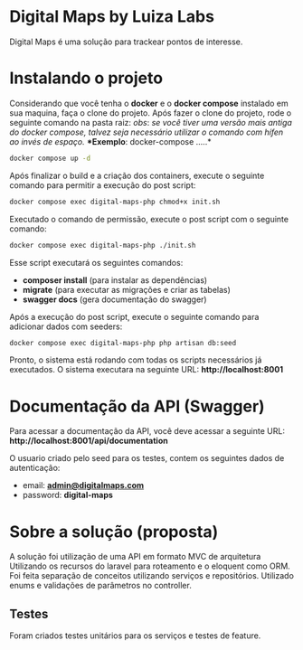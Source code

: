 # Digital Maps by Luiza Labs

Digital Maps é uma solução para trackear pontos de interesse.

# Instalando o projeto

Considerando que você tenha o **docker** e o **docker compose** instalado em sua maquina, faça o clone do projeto.
Após fazer o clone do projeto, rode o seguinte comando na pasta raiz:
_obs_: _se você tiver uma versão mais antiga do docker compose, talvez seja necessário utilizar o comando com hífen ao invés de espaço._
**\*Exemplo**: docker-compose .....\*

```bash
docker compose up -d
```

Após finalizar o build e a criação dos containers, execute o seguinte comando para permitir a execução do post script:

```bash
docker compose exec digital-maps-php chmod+x init.sh
```

Executado o comando de permissão, execute o post script com o seguinte comando:

```bash
docker compose exec digital-maps-php ./init.sh
```

Esse script executará os seguintes comandos:

-   **composer install** (para instalar as dependências)
-   **migrate** (para executar as migrações e criar as tabelas)
-   **swagger docs** (gera documentação do swagger)

Após a execução do post script, execute o seguinte comando para adicionar dados com seeders:

```bash
docker compose exec digital-maps-php php artisan db:seed
```

Pronto, o sistema está rodando com todas os scripts necessários já executados.
O sistema executara na seguinte URL: **http://localhost:8001**

# Documentação da API (Swagger)

Para acessar a documentação da API, você deve acessar a seguinte URL: **http://localhost:8001/api/documentation**

O usuario criado pelo seed para os testes, contem os seguintes dados de autenticação:

-   email: **admin@digitalmaps.com**
-   password: **digital-maps**

# Sobre a solução (proposta)

A solução foi utilização de uma API em formato MVC de arquitetura
Utilizando os recursos do laravel para roteamento e o eloquent como ORM.
Foi feita separação de conceitos utilizando serviços e repositórios.
Utilizado enums e validações de parâmetros no controller.

## Testes

Foram criados testes unitários para os serviços e testes de feature.
